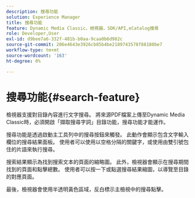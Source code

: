 ```yaml
---
description: 搜尋功能
solution: Experience Manager
title: 搜尋功能
feature: Dynamic Media Classic，檢視器，SDK/API,eCatalog搜尋
role: Developer,User
exl-id: d9bee7a6-332f-481b-b0aa-9caa0b6d982c
source-git-commit: 206e4643e3926cb85b4be2189743578f88180be7
workflow-type: tm+mt
source-wordcount: '163'
ht-degree: 0%

---
```


# 搜尋功能{#search-feature}

檢視器支援對目錄內容進行文字搜尋。 將來源PDF檔案上傳至Dynamic Media Classic時，必須開啟「擷取搜尋字詞」目錄功能，搜尋功能才能運作。

搜尋功能是透過啟動主工具列中的搜尋按鈕來觸發。 此動作會顯示包含文字輸入欄位的搜尋結果面板。 使用者可以使用以空格分隔的關鍵字，或使用由雙引號包住的片語來執行搜尋。

搜索結果顯示為找到搜索文本的頁面的縮略圖。 此外，檢視器會顯示在搜尋期間找到的頁面和點擊總數。 使用者可以按一下或點選搜尋結果縮圖，以導覽至目錄的對應頁面。

最後，檢視器會使用半透明黃色區域，反白標示主檢視中的搜尋點擊。
